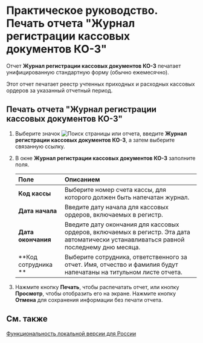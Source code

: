 # Практическое руководство. Печать отчета "Журнал регистрации кассовых документов КО-3"					 

Отчет **Журнал регистрации кассовых документов КО-3** печатает унифицированную стандартную форму (обычно ежемесячно).

Этот отчет печатает реестр учтенных приходных и расходных кассовых ордеров за указанный отчетный период.

 

## Печать отчета "Журнал регистрации кассовых документов КО-3"

 

1. Выберите значок ![Поиск страницы или отчета](https://github.com/DianaMalina/dynamics365smb-docs/blob/live/business-central/LocalFunctionality/Russia/1.png), введите **Журнал регистрации кассовых документов КО-3**, а затем выберите связанную ссылку.

2. В окне **Журнал регистрации кассовых документов КО-3** заполните поля.

   | Поле                | Описанием                                                    |
   | :------------------ | :----------------------------------------------------------- |
   | **Код кассы**       | Выберите номер счета кассы, для которого должен быть напечатан журнал. |
   | **Дата начала**     | Введите дату начала для кассовых ордеров, включаемых в регистр. |
   | **Дата окончания**  | Введите дату окончания для кассовых ордеров, включаемых в регистр. Эта дата автоматически устанавливаться равной последнему дню месяца. |
   | **Код сотрудника ** | Выберите сотрудника, ответственного за отчет. Имя, отчество и фамилия будут напечатаны на титульном листе отчета. |

3. Нажмите кнопку **Печать**, чтобы распечатать отчет, или кнопку **Просмотр**, чтобы отобразить его на экране. Нажмите кнопку **Отмена** для сохранения информации без печати отчета.

 

## См. также

 [Функциональность локальной версии для России](https://github.com/AliiaSalikhova/dynamics365smb-docs/blob/live/business-central/LocalFunctionality/Russia/russian-local-functionality.md)

